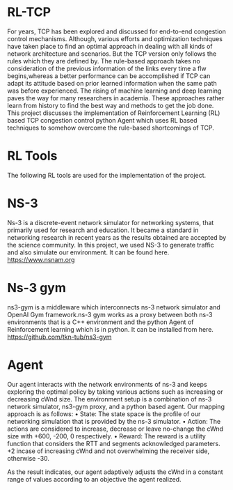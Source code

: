 # RL-TCP

For years, TCP has been explored and discussed for end-to-end congestion control mechanisms. Although, various efforts and optimization techniques have taken place to find an optimal approach in dealing with all kinds of network architecture and scenarios. But the TCP version only follows the rules which they are defined by. The rule-based approach takes no consideration of the previous information of the links every time a flw begins,whereas a better performance can be accomplished if TCP can adapt its attitude based on prior learned information when the same path was before experienced. The rising of machine learning and deep learning paves the way for many researchers in academia. These approaches rather learn from history to find the best way and methods to get the job done.
This project discusses the implementation of Reinforcement Learning (RL) based TCP congestion control python Agent which uses RL based techniques to somehow overcome the rule-based shortcomings of TCP.

# RL Tools
The following RL tools are used for the implementation of the project.

# NS-3
Ns-3 is a discrete-event network simulator for networking systems, that primarily used for research and education. It became a standard in networking research in recent years as the results obtained are accepted by the science community. In this project, we used NS-3 to generate traffic and also simulate our environment. It can be found here. https://www.nsnam.org

# Ns-3 gym
ns3-gym is a middleware which interconnects ns-3 network simulator and OpenAI Gym framework.ns-3 gym works as a proxy between both ns-3 environments that is a C++ environment and the python Agent of Reinforcement learning which is in python. It can be installed from here. https://github.com/tkn-tub/ns3-gym

# Agent
Our agent interacts with the network environments of ns-3 and keeps exploring the optimal policy by taking various actions such as increasing or decreasing cWnd size. The environment setup is a combination of ns-3 network simulator, ns3-gym proxy, and a python based agent. Our mapping approach is as follows:
• State: The state space is the profile of our networking simulation that is provided by the ns-3 simulator.
• Action: The actions are considered to increase, decrease or leave no-change the cWnd size with +600, -200, 0 respectively.
• Reward: The reward is a utility function that considers the RTT and segments acknowledged parameters. +2 incase of increasing cWnd and not overwhelming the receiver side, otherwise -30.

As the result indicates, our agent adaptively adjusts the cWnd in a constant range of values according to an objective the agent realized.
